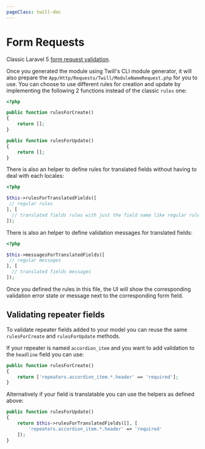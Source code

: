 ```yaml
---
pageClass: twill-doc
---
```


# Form Requests

Classic Laravel 5 [form request validation](https://laravel.com/docs/5.5/validation#form-request-validation).

Once you generated the module using Twill's CLI module generator, it will also prepare the `App/Http/Requests/Twill/ModuleNameRequest.php` for you to use.
You can choose to use different rules for creation and update by implementing the following 2 functions instead of the classic `rules` one:

```php
<?php

public function rulesForCreate()
{
    return [];
}

public function rulesForUpdate()
{
    return [];
}
```

There is also an helper to define rules for translated fields without having to deal with each locales:

```php
<?php

$this->rulesForTranslatedFields([
 // regular rules
], [
  // translated fields rules with just the field name like regular rules
]);
```

There is also an helper to define validation messages for translated fields:

```php
<?php

$this->messagesForTranslatedFields([
 // regular messages
], [
  // translated fields messages
]);
```

Once you defined the rules in this file, the UI will show the corresponding validation error state or message next to the corresponding form field.

## Validating repeater fields

To validate repeater fields added to your model you can reuse the same `rulesForCreate` and `rulesForUpdate` methods.

If your repeater is named `accordion_item` and you want to add validation to the `headline` field you can use:

```php
public function rulesForCreate()
{
    return ['repeaters.accordion_item.*.header' => 'required'];
}
```

Alternatively if your field is translatable you can use the helpers as defined above:

```php
public function rulesForUpdate()
{
    return $this->rulesForTranslatedFields([], [
        'repeaters.accordion_item.*.header' => 'required'
    ]);
}
```

